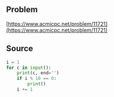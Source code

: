 ## Problem

[https://www.acmicpc.net/problem/11721](https://www.acmicpc.net/problem/11721)

## Source

```py
i = 1
for c in input():
    print(c, end='')
    if i % 10 == 0:
        print()
    i += 1
```